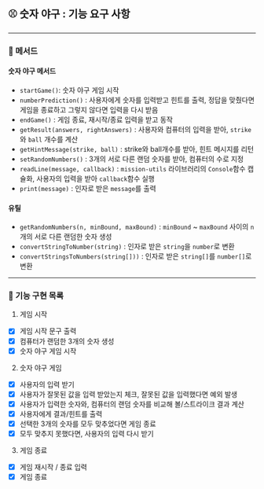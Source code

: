 ## ⚾️ 숫자 야구 : 기능 요구 사항

---

### 📌 메서드

#### 숫자 야구 메서드

- `startGame()`: 숫자 야구 게임 시작
- `numberPrediction()` : 사용자에게 숫자를 입력받고 힌트를 출력, 정답을 맞췄다면 게임을 종료하고 그렇지 않다면 입력을 다시 받음
- `endGame()` : 게임 종료, 재시작/종료 입력을 받고 동작
- `getResult(answers, rightAnswers)` : 사용자와 컴퓨터의 입력을 받아, `strike`와 `ball` 개수를 계산
- `getHintMessage(strike, ball)` : strike와 ball개수를 받아, 힌트 메시지를 리턴
- `setRandomNumbers()` : 3개의 서로 다른 랜덤 숫자를 받아, 컴퓨터의 수로 지정
- `readLine(message, callback)` : `mission-utils` 라이브러리의 `Console`함수 캡슐화, 사용자의 입력을 받아 `callback`함수 실행
- `print(message)` : 인자로 받은 `message`를 출력

#### 유틸

- `getRandomNumbers(n, minBound, maxBound)` : `minBound` ~ `maxBound` 사이의 `n`개의 서로 다른 랜덤한 숫자 생성
- `convertStringToNumber(string)` : 인자로 받은 `string`을 `number`로 변환
- `convertStringsToNumbers(string[]))` : 인자로 받은 `string[]`를 `number[]`로 변환

---

### 🔨 기능 구현 목록

1. 게임 시작

- [x] 게임 시작 문구 출력
- [x] 컴퓨터가 랜덤한 3개의 숫자 생성
- [x] 숫자 야구 게임 시작

2. 숫자 야구 게임

- [x] 사용자의 입력 받기
- [x] 사용자가 잘못된 값을 입력 받았는지 체크, 잘못된 값을 입력했다면 예외 발생
- [x] 사용자가 입력한 숫자와, 컴퓨터의 랜덤 숫자를 비교해 볼/스트라이크 결과 계산
- [x] 사용자에게 결과/힌트를 출력
- [x] 선택한 3개의 숫자를 모두 맞추었다면 게임 종료
- [x] 모두 맞추지 못했다면, 사용자의 입력 다시 받기

3. 게임 종료

- [x] 게임 재시작 / 종료 입력
- [x] 게임 종료
